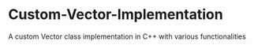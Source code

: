 # Custom-Vector-Implementation
A custom Vector class implementation in C++ with various functionalities
